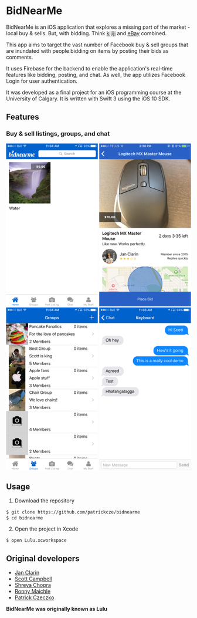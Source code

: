 # BidNearMe
BidNearMe is an iOS application that explores a missing part of the market - local buy & sells. 
But, with bidding. Think [kijiji](http://www.kijiji.ca/) and [eBay](www.ebay.com) combined.

This app aims to target the vast number of Facebook buy & sell groups that are inundated
with people bidding on items by posting their bids as comments.

It uses Firebase for the backend to enable the application's real-time features like bidding, posting, and chat.
As well, the app utilizes Facebook Login for user authentication. 

It was developed as a final project for an iOS programming course at the University of Calgary. 
It is written with Swift 3 using the iOS 10 SDK. 

## Features
### Buy & sell listings, groups, and chat
<img src="/ScreenShots/HomePage.PNG" alt="alt text" width="250" height="444">
<img src="/ScreenShots/Listing.PNG" alt="alt text" width="250" height="444">
<img src="/ScreenShots/PrivateGroups.PNG" alt="alt text" width="250" height="444">
<img src="/ScreenShots/RealTimeChat.PNG" alt="alt text" width="250" height="444">

## Usage
1. Download the repository
```
$ git clone https://github.com/patrickcze/bidnearme
$ cd bidnearme
```

2. Open the project in Xcode
```
$ open Lulu.xcworkspace
```

## Original developers
* [Jan Clarin](https://github.com/janclarin)
* [Scott Campbell](https://github.com/Campbell-Scott)
* [Shreya Chopra](https://github.com/shreyachopra)
* [Ronny Maichle](https://github.com/ronnymaichle)
* [Patrick Czeczko](https://github.com/patrickcze)

**BidNearMe was originally known as Lulu**
